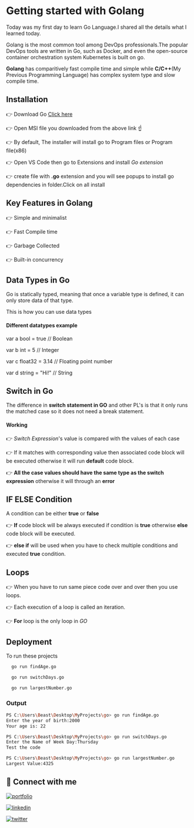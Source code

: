 
# Getting started with Golang
Today was my first day to learn Go Language.I shared all the details what I learned today. 

Golang is the most common tool among DevOps professionals.The popular DevOps tools are written in Go, such as Docker, and even the open-source container orchestration system Kubernetes is built on go.

**Golang** has comparitively fast compile time and simple while **C/C++**(My Previous Programming Language) has complex system type and slow compile time.












## Installation

👉 Download Go [Click here](https://go.dev/doc/install)

👉 Open MSI file you downloaded from the above link ☝️

👉 By default, The installer will install go to Program files or Program file(x86)
 
👉 Open VS Code then go to Extensions and install *Go extension* 

👉 create file with **.go** extension and you will see popups to install go dependencies in folder.Click on all install

## Key Features in Golang

👉 Simple and minimalist

👉 Fast Compile time

👉 Garbage Collected

👉 Built-in concurrency

## Data Types in Go

Go is statically typed, meaning that once a variable type is defined, it can only store data of that type.

This is how you can use data types
#### Different datatypes example

  var a bool = true     // Boolean

  var b int = 5         // Integer

  var c float32 = 3.14  // Floating point number

  var d string = "Hi!"  // String


## Switch in Go

The difference in **switch statement in GO** and other PL's is that it only runs the matched case so it does not need a break statement.

#### Working 

👉 *Switch Expression*'s value  is compared with the values of each case

👉 If it matches with corresponding value then associated code block will be executed otherwise it will run **default** code block.

👉 **All the case values should have the same type as the switch expression** otherwise it will through an **error**
## IF ELSE Condition

A condition can be either **true** or **false**

👉 **If** code block will be always executed if condition is **true** otherwise **else**  code block will be executed.

👉 **else if** will be used when you have to check multiple conditions and executed **true** condition.

## Loops

👉 When you have to run same piece code over and over then you use loops.

👉 Each execution of a loop is called an iteration.

👉 **For** loop is the only loop in *GO*
## Deployment

To run these projects

```bash
  go run findAge.go
```

```bash
  go run switchDays.go
```

```bash
  go run largestNumber.go
```

### Output

```bash
PS C:\Users\Beast\Desktop\MyProjects\go> go run findAge.go
Enter the year of birth:2000
Your age is: 22
```
```bash
PS C:\Users\Beast\Desktop\MyProjects\go> go run switchDays.go
Enter the Name of Week Day:Thursday
Test the code
```
```bash
PS C:\Users\Beast\Desktop\MyProjects\go> go run largestNumber.go
Largest Value:4325
```
## 🔗 Connect with me
[![portfolio](https://img.shields.io/badge/my_portfolio-000?style=for-the-badge&logo=ko-fi&logoColor=white)](https://github.com/Ali15700)

[![linkedin](https://img.shields.io/badge/linkedin-0A66C2?style=for-the-badge&logo=linkedin&logoColor=white)](https://www.linkedin.com/in/ali-reza-2308b3194/)

[![twitter](https://img.shields.io/badge/twitter-1DA1F2?style=for-the-badge&logo=twitter&logoColor=white)](https://twitter.com/devilOps66)

